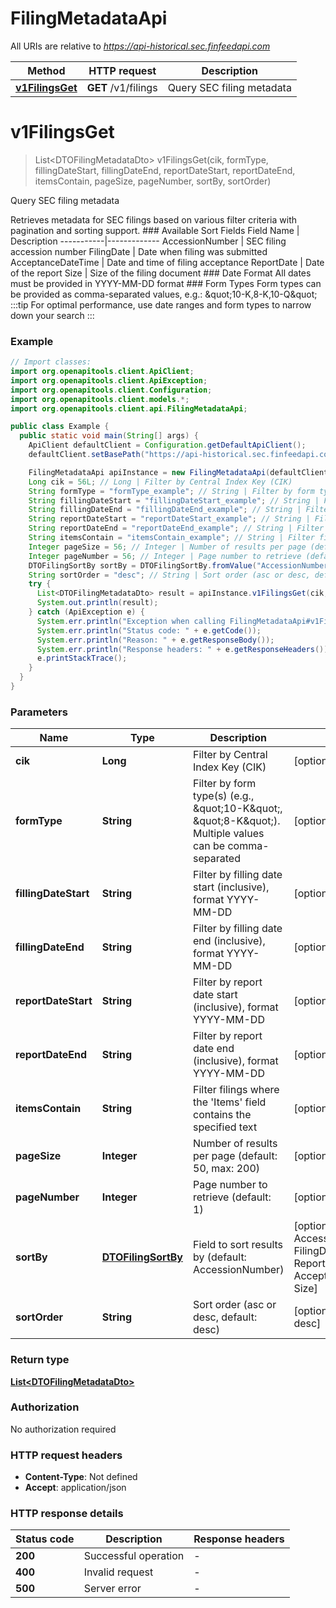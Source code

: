 # FilingMetadataApi

All URIs are relative to *https://api-historical.sec.finfeedapi.com*

| Method | HTTP request | Description |
|------------- | ------------- | -------------|
| [**v1FilingsGet**](FilingMetadataApi.md#v1FilingsGet) | **GET** /v1/filings | Query SEC filing metadata |


<a id="v1FilingsGet"></a>
# **v1FilingsGet**
> List&lt;DTOFilingMetadataDto&gt; v1FilingsGet(cik, formType, fillingDateStart, fillingDateEnd, reportDateStart, reportDateEnd, itemsContain, pageSize, pageNumber, sortBy, sortOrder)

Query SEC filing metadata

Retrieves metadata for SEC filings based on various filter criteria with pagination and sorting support.    ### Available Sort Fields    Field Name | Description  -----------|-------------  AccessionNumber | SEC filing accession number  FilingDate | Date when filing was submitted  AcceptanceDateTime | Date and time of filing acceptance  ReportDate | Date of the report  Size | Size of the filing document    ### Date Format  All dates must be provided in YYYY-MM-DD format    ### Form Types  Form types can be provided as comma-separated values, e.g.: \&quot;10-K,8-K,10-Q\&quot;    :::tip  For optimal performance, use date ranges and form types to narrow down your search  :::

### Example
```java
// Import classes:
import org.openapitools.client.ApiClient;
import org.openapitools.client.ApiException;
import org.openapitools.client.Configuration;
import org.openapitools.client.models.*;
import org.openapitools.client.api.FilingMetadataApi;

public class Example {
  public static void main(String[] args) {
    ApiClient defaultClient = Configuration.getDefaultApiClient();
    defaultClient.setBasePath("https://api-historical.sec.finfeedapi.com");

    FilingMetadataApi apiInstance = new FilingMetadataApi(defaultClient);
    Long cik = 56L; // Long | Filter by Central Index Key (CIK)
    String formType = "formType_example"; // String | Filter by form type(s) (e.g., \"10-K\", \"8-K\"). Multiple values can be comma-separated
    String fillingDateStart = "fillingDateStart_example"; // String | Filter by filling date start (inclusive), format YYYY-MM-DD
    String fillingDateEnd = "fillingDateEnd_example"; // String | Filter by filling date end (inclusive), format YYYY-MM-DD
    String reportDateStart = "reportDateStart_example"; // String | Filter by report date start (inclusive), format YYYY-MM-DD
    String reportDateEnd = "reportDateEnd_example"; // String | Filter by report date end (inclusive), format YYYY-MM-DD
    String itemsContain = "itemsContain_example"; // String | Filter filings where the 'Items' field contains the specified text
    Integer pageSize = 56; // Integer | Number of results per page (default: 50, max: 200)
    Integer pageNumber = 56; // Integer | Page number to retrieve (default: 1)
    DTOFilingSortBy sortBy = DTOFilingSortBy.fromValue("AccessionNumber"); // DTOFilingSortBy | Field to sort results by (default: AccessionNumber)
    String sortOrder = "desc"; // String | Sort order (asc or desc, default: desc)
    try {
      List<DTOFilingMetadataDto> result = apiInstance.v1FilingsGet(cik, formType, fillingDateStart, fillingDateEnd, reportDateStart, reportDateEnd, itemsContain, pageSize, pageNumber, sortBy, sortOrder);
      System.out.println(result);
    } catch (ApiException e) {
      System.err.println("Exception when calling FilingMetadataApi#v1FilingsGet");
      System.err.println("Status code: " + e.getCode());
      System.err.println("Reason: " + e.getResponseBody());
      System.err.println("Response headers: " + e.getResponseHeaders());
      e.printStackTrace();
    }
  }
}
```

### Parameters

| Name | Type | Description  | Notes |
|------------- | ------------- | ------------- | -------------|
| **cik** | **Long**| Filter by Central Index Key (CIK) | [optional] |
| **formType** | **String**| Filter by form type(s) (e.g., \&quot;10-K\&quot;, \&quot;8-K\&quot;). Multiple values can be comma-separated | [optional] |
| **fillingDateStart** | **String**| Filter by filling date start (inclusive), format YYYY-MM-DD | [optional] |
| **fillingDateEnd** | **String**| Filter by filling date end (inclusive), format YYYY-MM-DD | [optional] |
| **reportDateStart** | **String**| Filter by report date start (inclusive), format YYYY-MM-DD | [optional] |
| **reportDateEnd** | **String**| Filter by report date end (inclusive), format YYYY-MM-DD | [optional] |
| **itemsContain** | **String**| Filter filings where the &#39;Items&#39; field contains the specified text | [optional] |
| **pageSize** | **Integer**| Number of results per page (default: 50, max: 200) | [optional] |
| **pageNumber** | **Integer**| Page number to retrieve (default: 1) | [optional] |
| **sortBy** | [**DTOFilingSortBy**](.md)| Field to sort results by (default: AccessionNumber) | [optional] [enum: AccessionNumber, FilingDate, ReportDate, AcceptanceDateTime, Size] |
| **sortOrder** | **String**| Sort order (asc or desc, default: desc) | [optional] [default to desc] |

### Return type

[**List&lt;DTOFilingMetadataDto&gt;**](DTOFilingMetadataDto.md)

### Authorization

No authorization required

### HTTP request headers

 - **Content-Type**: Not defined
 - **Accept**: application/json

### HTTP response details
| Status code | Description | Response headers |
|-------------|-------------|------------------|
| **200** | Successful operation |  -  |
| **400** | Invalid request |  -  |
| **500** | Server error |  -  |

